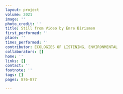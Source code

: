 ```yaml
---
layout: project
volume: 2021
image: ''
photo_credit: ''
title: Still from Video by Emre Birismen
first_performed: ''
place: ''
times_performed: ''
contributor: ECOLOGIES OF LISTENING, ENVIRONMENTAL
collaborators: []
home: ''
links: []
contact: ''
footnote: ''
tags: []
pages: 876-877

---
```




